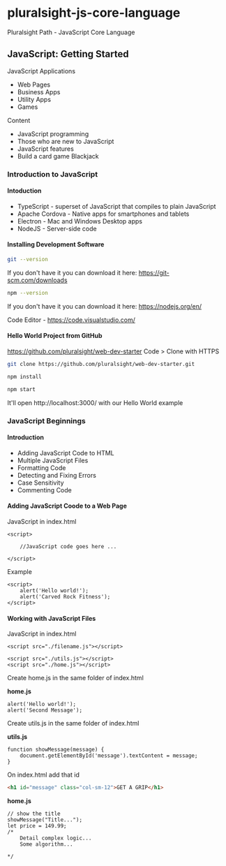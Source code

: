# pluralsight-js-core-language
Pluralsight Path - JavaScript Core Language

## JavaScript: Getting Started

JavaScript Applications
- Web Pages
- Business Apps
- Utility Apps
- Games

Content
- JavaScript programming
- Those who are new to JavaScript
- JavaScript features
- Build a card game Blackjack

### Introduction to JavaScript

#### Intoduction

- TypeScript - superset of JavaScript that compiles to plain JavaScript
- Apache Cordova - Native apps for smartphones and tablets
- Electron - Mac and Windows Desktop apps
- NodeJS - Server-side code

#### Installing Development Software

```bash
git --version
```

If you don't have it you can download it here:
https://git-scm.com/downloads

```bash
npm --version
```

If you don't have it you can download it here:
https://nodejs.org/en/

Code Editor - https://code.visualstudio.com/

#### Hello World Project from GitHub

https://github.com/pluralsight/web-dev-starter
Code > Clone with HTTPS 

```bash
git clone https://github.com/pluralsight/web-dev-starter.git
```

```bash
npm install
```

```bash
npm start
```

It'll open http://localhost:3000/ with our Hello World example


### JavaScript Beginnings

#### Introduction
- Adding JavaScript Code to HTML
- Multiple JavaScript Files
- Formatting Code
- Detecting and Fixing Errors
- Case Sensitivity
- Commenting Code

#### Adding JavaScript Coode to a Web Page

JavaScript in index.html
```JS
<script>

    //JavaScript code goes here ...
    
</script>
```

Example
```JS
<script>
    alert('Hello world!');
    alert('Carved Rock Fitness');
</script>
```

#### Working with JavaScript Files

JavaScript in index.html

```JS
<script src="./filename.js"></script>
```

```JS
<script src="./utils.js"></script>
<script src="./home.js"></script>
```

Create home.js in the same folder of index.html

**home.js**
```JS
alert('Hello world!');
alert('Second Message');
```

Create utils.js in the same folder of index.html

**utils.js**
```JS
function showMessage(message) {
    document.getElementById('message').textContent = message;
}
```

On index.html add that id
```html
<h1 id="message" class="col-sm-12">GET A GRIP</h1>
```

**home.js**
```JS
// show the title
showMessage("Title...");
let price = 149.99;
/*
    Detail complex logic...
    Some algorithm...

*/
```
